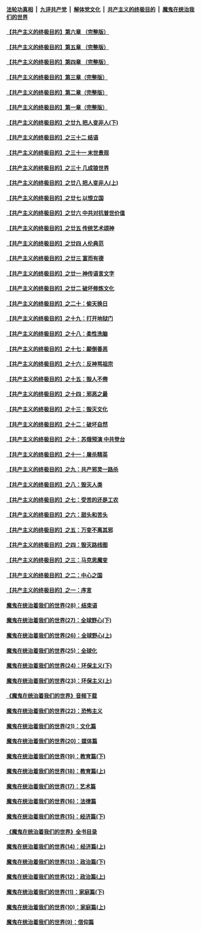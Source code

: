 ####  [法轮功真相](../../../../basic/blob/master/README.md?t=04032101) &nbsp;|&nbsp; [九评共产党](../../../../9ping.md/blob/master/README.md?t=04032101) &nbsp;|&nbsp; [解体党文化](../../../../jtdwh.md/blob/master/README.md?t=04032101)  &nbsp;|&nbsp; [共产主义的终极目的](../../../../gczydzjmd.md/blob/master/README.md?t=04032101) &nbsp;|&nbsp; [魔鬼在统治我们的世界](../../../../mgztzwmdsj.md/blob/master/README.md?t=04032101) 

#### [【共产主义的终极目的】第六章 （完整版）](../pages/nsc422/n11428913.md?t=04032101) 

#### [【共产主义的终极目的】第五章 （完整版）](../pages/nsc422/n11428912.md?t=04032101) 

#### [【共产主义的终极目的】第四章 （完整版）](../pages/nsc422/n11428907.md?t=04032101) 

#### [【共产主义的终极目的】第三章（完整版）](../pages/nsc422/n11428848.md?t=04032101) 

#### [【共产主义的终极目的】第二章（完整版）](../pages/nsc422/n11428831.md?t=04032101) 

#### [【共产主义的终极目的】第一章（完整版）](../pages/nsc422/n11417651.md?t=04032101) 

#### [【共产主义的终极目的】之廿九 把人变非人(下)](../pages/nsc422/n11344140.md?t=04032101) 

#### [【共产主义的终极目的】之三十二 结语](../pages/nsc422/n11360535.md?t=04032101) 

#### [【共产主义的终极目的】之三十一 末世景观](../pages/nsc422/n11351129.md?t=04032101) 

#### [【共产主义的终极目的】之三十 几成狼世界](../pages/nsc422/n11348280.md?t=04032101) 

#### [【共产主义的终极目的】之廿八 把人变非人(上)](../pages/nsc422/n11340492.md?t=04032101) 

#### [【共产主义的终极目的】之廿七 以恨立国](../pages/nsc422/n11336944.md?t=04032101) 

#### [【共产主义的终极目的】之廿六 中共对抗普世价值](../pages/nsc422/n11324785.md?t=04032101) 

#### [【共产主义的终极目的】之廿五 传统艺术颂神](../pages/nsc422/n11296396.md?t=04032101) 

#### [【共产主义的终极目的】之廿四 人伦典范](../pages/nsc422/n11296397.md?t=04032101) 

#### [【共产主义的终极目的】之廿三 富而有德](../pages/nsc422/n11283598.md?t=04032101) 

#### [【共产主义的终极目的】之廿一 神传语言文字](../pages/nsc422/n11263265.md?t=04032101) 

#### [【共产主义的终极目的】之廿二 破坏修炼文化](../pages/nsc422/n11245728.md?t=04032101) 

#### [【共产主义的终极目的】之二十：偷天换日](../pages/nsc422/n11238846.md?t=04032101) 

#### [【共产主义的终极目的】之十九：打开地狱门](../pages/nsc422/n11206376.md?t=04032101) 

#### [【共产主义的终极目的】之十八：柔性洗脑](../pages/nsc422/n11199994.md?t=04032101) 

#### [【共产主义的终极目的】之十七：颠倒善恶](../pages/nsc422/n11179782.md?t=04032101) 

#### [【共产主义的终极目的】之十六：反神骂祖宗](../pages/nsc422/n11166798.md?t=04032101) 

#### [【共产主义的终极目的】之十五：毁人不倦](../pages/nsc422/n11166792.md?t=04032101) 

#### [【共产主义的终极目的】之十四：邪恶之最](../pages/nsc422/n11150249.md?t=04032101) 

#### [【共产主义的终极目的】之十三：毁灭文化](../pages/nsc422/n11135227.md?t=04032101) 

#### [【共产主义的终极目的】之十二：破坏自然](../pages/nsc422/n11135214.md?t=04032101) 

#### [【共产主义的终极目的】之十：苏俄预演 中共登台](../pages/nsc422/n11118424.md?t=04032101) 

#### [【共产主义的终极目的】之十一：屠杀精英](../pages/nsc422/n11118442.md?t=04032101) 

#### [【共产主义的终极目的】之九：共产邪灵一路杀](../pages/nsc422/n11114139.md?t=04032101) 

#### [【共产主义的终极目的】之八：毁灭人类](../pages/nsc422/n11108503.md?t=04032101) 

#### [【共产主义的终极目的】之七：受苦的还是工农](../pages/nsc422/n11101809.md?t=04032101) 

#### [【共产主义的终极目的】之六：甜头和苦头](../pages/nsc422/n11096971.md?t=04032101) 

#### [【共产主义的终极目的】之五：万变不离其邪](../pages/nsc422/n11091285.md?t=04032101) 

#### [【共产主义的终极目的】之四：毁灭路线图](../pages/nsc422/n11086284.md?t=04032101) 

#### [【共产主义的终极目的】之三：马克思魔变](../pages/nsc422/n11061941.md?t=04032101) 

#### [【共产主义的终极目的】之二：中心之国](../pages/nsc422/n11047728.md?t=04032101) 

#### [【共产主义的终极目的】之一：序言](../pages/nsc422/n11086077.md?t=04032101) 

#### [魔鬼在统治着我们的世界(28)：结束语](../pages/nsc422/n10936246.md?t=04032101) 

#### [魔鬼在统治着我们的世界(27)：全球野心(下)](../pages/nsc422/n10928319.md?t=04032101) 

#### [魔鬼在统治着我们的世界(26)：全球野心(上)](../pages/nsc422/n10900318.md?t=04032101) 

#### [魔鬼在统治着我们的世界(25)：全球化](../pages/nsc422/n10788205.md?t=04032101) 

#### [魔鬼在统治着我们的世界(24)：环保主义(下)](../pages/nsc422/n10695307.md?t=04032101) 

#### [魔鬼在统治着我们的世界(23)：环保主义(上)](../pages/nsc422/n10688613.md?t=04032101) 

#### [《魔鬼在统治着我们的世界》音频下载](../pages/nsc422/n10635553.md?t=04032101) 

#### [魔鬼在统治着我们的世界(22)：恐怖主义](../pages/nsc422/n10614727.md?t=04032101) 

#### [魔鬼在统治着我们的世界(21)：文化篇](../pages/nsc422/n10597706.md?t=04032101) 

#### [魔鬼在统治着我们的世界(20)：媒体篇](../pages/nsc422/n10586579.md?t=04032101) 

#### [魔鬼在统治着我们的世界(19)：教育篇(下)](../pages/nsc422/n10564808.md?t=04032101) 

#### [魔鬼在统治着我们的世界(18)：教育篇(上)](../pages/nsc422/n10526970.md?t=04032101) 

#### [魔鬼在统治着我们的世界(17)：艺术篇](../pages/nsc422/n10499093.md?t=04032101) 

#### [魔鬼在统治着我们的世界(16)：法律篇](../pages/nsc422/n10485969.md?t=04032101) 

#### [魔鬼在统治着我们的世界(15)：经济篇(下)](../pages/nsc422/n10469975.md?t=04032101) 

#### [《魔鬼在统治着我们的世界》全书目录](../pages/nsc422/n10464261.md?t=04032101) 

#### [魔鬼在统治着我们的世界(14)：经济篇(上)](../pages/nsc422/n10457370.md?t=04032101) 

#### [魔鬼在统治着我们的世界(13)：政治篇(下)](../pages/nsc422/n10448270.md?t=04032101) 

#### [魔鬼在统治着我们的世界(12)：政治篇(上)](../pages/nsc422/n10444576.md?t=04032101) 

#### [魔鬼在统治着我们的世界(11)：家庭篇(下)](../pages/nsc422/n10440961.md?t=04032101) 

#### [魔鬼在统治着我们的世界(10)：家庭篇(上)](../pages/nsc422/n10435448.md?t=04032101) 

#### [魔鬼在统治着我们的世界(9)：信仰篇](../pages/nsc422/n10432159.md?t=04032101) 

